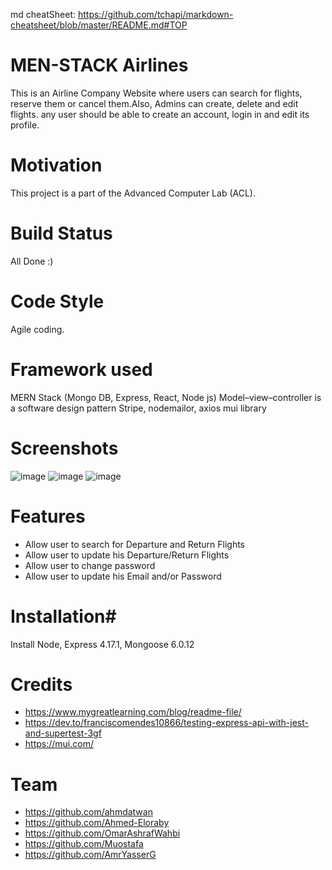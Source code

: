 md cheatSheet: https://github.com/tchapi/markdown-cheatsheet/blob/master/README.md#TOP
# MEN-STACK Airlines #
This is an Airline Company Website where users can search for flights, reserve them or cancel them.Also, Admins can create, delete and edit flights. any user should be able to create an account, login in and edit its profile. 

# Motivation #
This project is a part of the Advanced Computer Lab (ACL).

# Build Status #
All Done :)

# Code Style #
Agile coding.

# Framework used #
MERN Stack (Mongo DB, Express, React, Node js) 
Model–view–controller is a software design pattern
Stripe, nodemailor, axios
mui library

# Screenshots #
![image](https://user-images.githubusercontent.com/76870192/147394102-cb452f11-7d19-4aa0-8c3a-cb5af3d5c491.png)
![image](https://user-images.githubusercontent.com/76870192/147394107-948c8d9f-64e3-4043-a4ef-8b109b660be6.png)
![image](https://user-images.githubusercontent.com/76870192/147394299-56ee5edd-c012-40e4-87e4-2f047c458398.png)


# Features #
- Allow user to search for Departure and Return Flights 
- Allow user to update his Departure/Return Flights
-  Allow user to change password 
-  Allow user to update his Email and/or Password


# Installation#
Install Node, Express 4.17.1, Mongoose 6.0.12

# Credits #
- https://www.mygreatlearning.com/blog/readme-file/
- https://dev.to/franciscomendes10866/testing-express-api-with-jest-and-supertest-3gf
- https://mui.com/

# Team #
- https://github.com/ahmdatwan
- https://github.com/Ahmed-Eloraby
- https://github.com/OmarAshrafWahbi
- https://github.com/Muostafa 
- https://github.com/AmrYasserG

